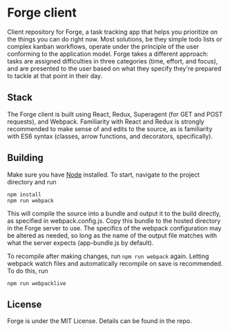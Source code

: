 Forge client
============

Client repository for Forge, a task tracking app that helps you prioritize on the things you can do right now. Most solutions, be they simple todo lists or complex kanban workflows, operate under the principle of the user conforming to the application model. Forge takes a different approach: tasks are assigned difficulties in three categories (time, effort, and focus), and are presented to the user based on what they specify they're prepared to tackle at that point in their day.


Stack
-----

The Forge client is built using React, Redux, Superagent (for GET and POST requests), and Webpack. Familiarity with React and Redux is strongly recommended to make sense of and edits to the source, as is familiarity with ES6 syntax (classes, arrow functions, and decorators, specifically).


Building
--------

Make sure you have [Node](https://nodejs.org) installed. To start, navigate to the project directory and run

```
npm install
npm run webpack
```

This will compile the source into a bundle and output it to the build directly, as specified in webpack.config.js. Copy this bundle to the hosted directory in the Forge server to use. The specifics of the webpack configuration may be altered as needed, so long as the name of the output file matches with what the server expects (app-bundle.js by default).

To recompile after making changes, run ```npm run webpack``` again. Letting webpack watch files and automatically recompile on save is recommended. To do this, run

```npm run webpacklive```


License
-------

Forge is under the MIT License. Details can be found in the repo.